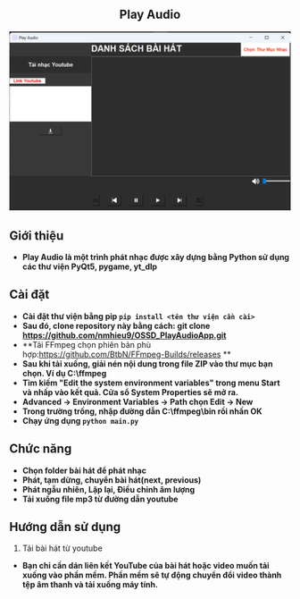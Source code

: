 
<h2 align="center">Play Audio</h2>
<kbd><img src="app.png"></kbd>

## Giới thiệu
- **Play Audio là một trình phát nhạc được xây dựng bằng Python sử dụng các thư viện PyQt5, pygame, yt_dlp**

## Cài đặt
- **Cài đặt thư viện bằng pip `pip install <tên thư viện cần cài>`** 
- **Sau đó, clone repository này bằng cách: git clone https://github.com/nmhieu9/OSSD_PlayAudioApp.git**
- **Tải FFmpeg chọn phiên bản phù hợp:https://github.com/BtbN/FFmpeg-Builds/releases **
- **Sau khi tải xuống, giải nén nội dung trong file ZIP vào thư mục bạn chọn. Ví dụ C:\ffmpeg**
- **Tìm kiếm "Edit the system environment variables" trong menu Start và nhấp vào kết quả. Cửa sổ System Properties sẽ mở ra.**
- **Advanced -> Environment Variables -> Path chọn Edit -> New**
- **Trong trường trống, nhập đường dẫn C:\ffmpeg\bin rồi nhấn OK**
- **Chạy ứng dụng `python main.py`**

## Chức năng
- **Chọn folder bài hát để phát nhạc**
- **Phát, tạm dừng, chuyển bài hát(next, previous)** 
- **Phát ngẫu nhiên, Lặp lại, Điều chỉnh âm lượng**
- **Tải xuống file mp3 từ đường dẫn youtube**

## Hướng dẫn sử dụng
1. Tải bài hát từ youtube
 - **Bạn chỉ cần dán liên kết YouTube của bài hát hoặc video muốn tải xuống vào phần mềm. Phần mềm sẽ tự động chuyển đổi video thành tệp âm thanh và tải xuống máy tính.**
